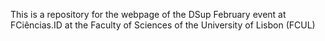 This is a repository for the webpage of the DSup February event at FCiências.ID at the Faculty of Sciences of the University of Lisbon (FCUL)


